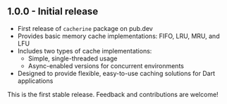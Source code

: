 ## 1.0.0 - Initial release

- First release of `cacherine` package on pub.dev
- Provides basic memory cache implementations: FIFO, LRU, MRU, and LFU
- Includes two types of cache implementations:
  - Simple, single-threaded usage
  - Async-enabled versions for concurrent environments
- Designed to provide flexible, easy-to-use caching solutions for Dart applications

This is the first stable release. Feedback and contributions are welcome!

